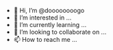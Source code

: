 - 👋 Hi, I’m @doooooooogo
- 👀 I’m interested in ...
- 🌱 I’m currently learning ...
- 💞️ I’m looking to collaborate on ...
- 📫 How to reach me ...

<!---
doooooooogo/doooooooogo is a ✨ special ✨ repository because its `README.md` (this file) appears on your GitHub profile.
You can click the Preview link to take a look at your changes.
--->
